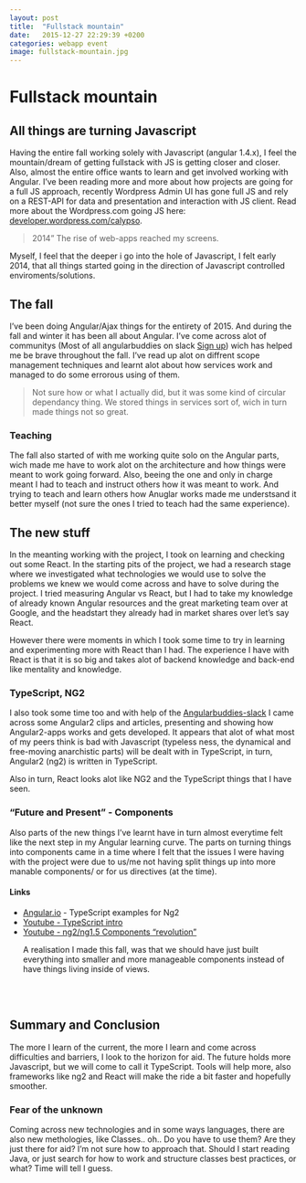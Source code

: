 ```yaml
---
layout: post
title:  "Fullstack mountain"
date:   2015-12-27 22:29:39 +0200
categories: webapp event
image: fullstack-mountain.jpg
---
```



<h1 class="hero__heading">Fullstack mountain</h1>

<h2 id="all-things-are-turning-javascript">All things are turning Javascript</h2>

<p>Having the entire fall working solely with Javascript (angular 1.4.x), I feel the mountain/dream of getting fullstack with JS is getting closer and closer. Also, almost the entire office wants to learn and get involved working with Angular. I’ve been reading more and more about how projects are going for a full JS approach, recently Wordpress Admin UI has gone full JS and rely on a REST-API for data and presentation and interaction with JS client. Read more about the Wordpress.com going JS here: <a href="https://developer.wordpress.com/calypso/" title="Read more about the Wordpress.com going JS here">developer.wordpress.com/calypso</a>.</p>

<blockquote>
<p>2014” The rise of web-apps reached my screens.</p>
</blockquote>

<p>Myself, I feel that the deeper i go into the hole of Javascript, I felt early 2014, that all things started
going in the direction of Javascript controlled enviroments/solutions.</p>

<h2 id="the-fall">The fall</h2>

<p>I’ve been doing Angular/Ajax things for the entirety of 2015. And during the fall and winter it has been all about Angular. I’ve come across alot of communitys (Most of all angularbuddies on slack <a href="http://angularbuddies.com/" title="Sign up for angularbuddies here">Sign up</a>) wich has helped me be brave throughout the fall. I’ve read up alot on diffrent scope management techniques and learnt alot about how services work and managed to do some errorous using of them.</p>

<blockquote>
<p>Not sure how or what I actually did, but it was some kind of circular dependancy thing. We stored things in services sort of, wich in turn made things not so great.</p>
</blockquote>

<h3 id="teaching">Teaching</h3>

<p>The fall also started of with me working quite solo on the Angular parts, wich made me have to work alot on
the architecture and how things were meant to work going forward. Also, beeing the one and only in charge meant I had
to teach and instruct others how it was meant to work. And trying to teach and learn others how Anuglar works made me
understsand it better myself (not sure the ones I tried to teach had the same experience).</p>

<h2 id="the-new-stuff">The new stuff</h2>

<p>In the meanting working with the project, I took on learning and checking out some React. In the starting
pits of the project, we had a research stage where we investigated what technologies we would use to
solve the problems we knew we would come across and have to solve during the project. I tried measuring
Angular vs React, but I had to take my knowledge of already known Angular resources and the great marketing
team over at Google, and the headstart they already had in market shares over let’s say React.</p>

<p>However there were moments in which I took some time to try in learning and experimenting more with React than
I had. The experience I have with React is that it is so big and takes alot of backend knowledge and back-end
like mentality and knowledge.</p>

<h3 id="typescript-ng2">TypeScript, NG2</h3>

<p>I also took some time too and with help of the <a href="angularbuddies.slack.com">Angularbuddies-slack</a> I
came across some Angular2 clips and articles, presenting and showing how Angular2-apps works and gets
developed. It appears that alot of what most of my peers think is bad with Javascript (typeless ness, the
dynamical and free-moving anarchistic parts) will be dealt with in TypeScript, in turn, Angular2 (ng2) is
written in TypeScript.</p>

<p>Also in turn, React looks alot like NG2 and the TypeScript things that I have seen.</p>

<h3 id="future-and-present-components">“Future and Present” - Components</h3>

<p>Also parts of the new things I’ve learnt have in turn almost everytime felt like the next step in my Angular learning
curve. The parts on turning things into components came in a time where I felt that the issues I were having with
the project were due to us/me not having split things up into more manable components/ or for us directives (at the
time).</p>

<h4 id="links">Links</h4>

<ul>
<li><a href="https://angular.io/">Angular.io</a> - TypeScript examples for Ng2</li>
<li><a href="https://www.youtube.com/watch?v=K6EBpMesubo">Youtube - TypeScript intro</a></li>
<li><a href="https://www.youtube.com/watch?v=KdIretrDPhA">Youtube - ng2/ng1.5 Components “revolution”</a>
<p>A realisation I made this fall, was that we should have just built everything into smaller and more manageable components instead of have things living inside of views.</p>
<br>
<br></li>
</ul>

<h2 id="summary-and-conclusion">Summary and Conclusion</h2>

<p>The more I learn of the current, the more I learn and come across difficulties and barriers, I look to the horizon
for aid. The future holds more Javascript, but we will come to call it TypeScript. Tools will help more, also
frameworks like ng2 and React will make the ride a bit faster and hopefully smoother.</p>

<h3 id="fear-of-the-unknown">Fear of the unknown</h3>

<p>Coming across new technologies and in some ways languages, there are also new methologies, like Classes.. oh.. Do you
 have to use them? Are they just there for aid? I’m not sure how to approach that. Should I start reading Java, or
 just search for how to work and structure classes best practices, or what? Time will tell I guess.</p>
